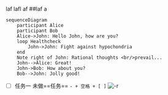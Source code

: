 laf 
lafl af
##laf a

```mermaid
sequenceDiagram
    participant Alice
    participant Bob
    Alice->John: Hello John, how are you?
    loop Healthcheck
        John->John: Fight against hypochondria
    end
    Note right of John: Rational thoughts <br/>prevail...
    John-->Alice: Great!
    John->Bob: How about you?
    Bob-->John: Jolly good!
```
- [ ] 任务一 未做==任务== `- + 空格 + [ ]`
![-r](http://zh.mweb.im/asset/img/set-up-git.gif)

